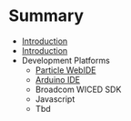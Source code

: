# Summary

* [Introduction](README.md)
* [Introduction](documentation/Introduction.md)
* Development Platforms
   * [Particle WebIDE](documentation/Particle.md)
   * [Arduino IDE](documentation/Arduino.md)
   * Broadcom WICED SDK
   * Javascript
   * Tbd

